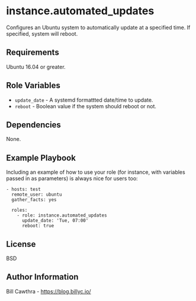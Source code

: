 instance.automated_updates
=========

Configures an Ubuntu system to automatically update at a specified time.  If specified, system will reboot.

Requirements
------------

Ubuntu 16.04 or greater.

Role Variables
--------------

- `update_date` - A systemd formattted date/time to update.
- `reboot` - Boolean value if the system should reboot or not.

Dependencies
------------

None.

Example Playbook
----------------

Including an example of how to use your role (for instance, with variables passed in as parameters) is always nice for users too:

```
- hosts: test
  remote_user: ubuntu
  gather_facts: yes

  roles:
    - role: instance.automated_updates
      update_date: 'Tue, 07:00'
      reboot: true
```

License
-------

BSD

Author Information
------------------

Bill Cawthra - https://blog.billyc.io/
